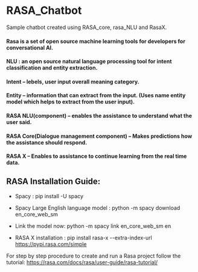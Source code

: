 # RASA_Chatbot
Sample chatbot created using RASA_core, rasa_NLU and RasaX.

#### Rasa is a set of open source machine learning tools for developers for conversational AI.

#### NLU : an open source natural language processing tool for intent classification and entity extraction.

#### Intent – lebels, user input overall meaning category.

#### Entity – information that can extract from the input. (Uses name entity model which helps to extract from the user input).

#### RASA NLU(component) – enables the assistance to understand what the user said.
#### RASA Core(Dialogue management component) – Makes predictions how the assistance should respond.
#### RASA X – Enables to assistance to continue learning from the real time data.

## RASA Installation Guide:

-  Spacy : pip install -U spacy 

-  Spacy Large English language model : python -m spacy download en_core_web_sm

-  Link the model now: python -m spacy link en_core_web_sm en

-  RASA X installation : pip install rasa-x --extra-index-url https://pypi.rasa.com/simple

For step by step procedure to create and run a Rasa project follow the tutorial:
https://rasa.com/docs/rasa/user-guide/rasa-tutorial/



